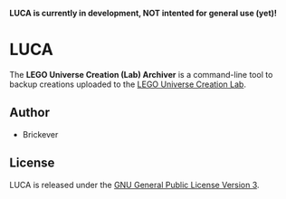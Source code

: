 **LUCA is currently in development, NOT intented for general use (yet)!**


LUCA
====
The **LEGO Universe Creation (Lab) Archiver** is a command-line tool to backup creations uploaded to the [LEGO Universe Creation Lab](http://universe.lego.com/en-us/community/creationlab/displaychallengelist.aspx). 


Author
------
* Brickever


License
-------
LUCA is released under the [GNU General Public License Version 3](https://gnu.org/licenses/gpl-3.0.txt). 






